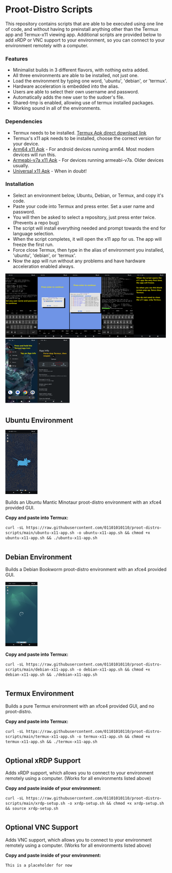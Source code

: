 # Proot-Distro Scripts

This repository contains scripts that are able to be executed using one line of code, and without having to preinstall anything other than the Termux app and Termux-x11 viewing app. Additional scripts are provided below to add xRDP or VNC support to your environment, so you can connect to your environment remotely with a computer. 

### Features

* Minimalist builds in 3 different flavors, with nothing extra added.
* All three environments are able to be installed, not just one.
* Load the environment by typing one word, 'ubuntu', 'debian', or 'termux'.
* Hardware acceleration is embedded into the alias.
* Users are able to select their own username and password.
* Automatically adds the new user to the sudoer's file.
* Shared-tmp is enabled, allowing use of termux installed packages.
* Working sound in all of the environments.

### Dependencies

* Termux needs to be installed. [Termux Apk direct download link](https://f-droid.org/repo/com.termux_118.apk)
* Termux's x11 apk needs to be installed, choose the correct version for your device.  
* [Arm64 x11 Apk](https://github.com/termux/termux-x11/releases/download/nightly/app-arm64-v8a-debug.apk) - For android devices running arm64. Most modern devices will run this.
* [Armeabi-v7a x11 Apk](https://github.com/termux/termux-x11/releases/download/nightly/app-armeabi-v7a-debug.apk) - For devices running armeabi-v7a. Older devices usually.
* [Universal x11 Apk](https://github.com/termux/termux-x11/releases/download/nightly/app-universal-debug.apk) - When in doubt!

### Installation

* Select an environment below, Ubuntu, Debian, or Termux, and copy it's code.
* Paste your code into Termux and press enter. Set a user name and password.
* You will then be asked to select a repository, just press enter twice. (Prevents a repo bug)
* The script will install everything needed and prompt towards the end for language selection.
* When the script completes, it will open the x11 app for us. The app will freeze the first run.
* Force close Termux, then type in the alias of environment you installed, 'ubuntu', 'debian', or 'termux'.
* Now the app will run without any problems and have hardware acceleration enabled always.

<img src="https://github.com/01101010110/proot-distro-scripts/blob/main/Pictures/installationscript.png?raw=true" width="100" height="200"><img src="https://github.com/01101010110/proot-distro-scripts/blob/main/Pictures/repo1.png?raw=true" width="100" height="200"><img src="https://github.com/01101010110/proot-distro-scripts/blob/main/Pictures/repo2.png?raw=true" width="100" height="200"><img src="https://github.com/01101010110/proot-distro-scripts/blob/main/Pictures/usersetup.png?raw=true" width="100" height="200"><img src="https://github.com/01101010110/proot-distro-scripts/blob/main/Pictures/frozenx11.png?raw=true" width="100" height="200"><img src="https://github.com/01101010110/proot-distro-scripts/blob/main/Pictures/termuxappinfo.png?raw=true" width="100" height="200"><img src="https://github.com/01101010110/proot-distro-scripts/blob/main/Pictures/forcestoptermux.png?raw=true" width="100" height="200">

#
## Ubuntu Environment 

<img src="https://github.com/01101010110/proot-distro-scripts/blob/main/Pictures/ubuntu.png?raw=true" width="100" height="200">

Builds an Ubuntu Mantic Minotaur proot-distro environment with an xfce4 provided GUI.

**Copy and paste into Termux:**
```
curl -sL https://raw.githubusercontent.com/01101010110/proot-distro-scripts/main/ubuntu-x11-app.sh -o ubuntu-x11-app.sh && chmod +x ubuntu-x11-app.sh && ./ubuntu-x11-app.sh
```

#
## Debian Environment 

Builds a Debian Bookworm proot-distro environment with an xfce4 provided GUI.

<img src="https://github.com/01101010110/proot-distro-scripts/blob/main/Pictures/debian.png?raw=true" width="100" height="200">

**Copy and paste into Termux:**
```
curl -sL https://raw.githubusercontent.com/01101010110/proot-distro-scripts/main/debian-x11-app.sh -o debian-x11-app.sh && chmod +x debian-x11-app.sh && ./debian-x11-app.sh
```

#
## Termux Environment 

Builds a pure Termux environment with an xfce4 provided GUI, and no proot-distro. 

**Copy and paste into Termux:**
```
curl -sL https://raw.githubusercontent.com/01101010110/proot-distro-scripts/main/termux-x11-app.sh -o termux-x11-app.sh && chmod +x termux-x11-app.sh && ./termux-x11-app.sh
```

#
## Optional xRDP Support

Adds xRDP support, which allows you to connect to your environment remotely using a computer. (Works for all environments listed above) 

**Copy and paste inside of your environment:**
```
curl -sL https://raw.githubusercontent.com/01101010110/proot-distro-scripts/main/xrdp-setup.sh -o xrdp-setup.sh && chmod +x xrdp-setup.sh && source xrdp-setup.sh
```

#
## Optional VNC Support

Adds VNC support, which allows you to connect to your environment remotely using a computer. (Works for all environments listed above) 

**Copy and paste inside of your environment:**
```
This is a placeholder for now
```


